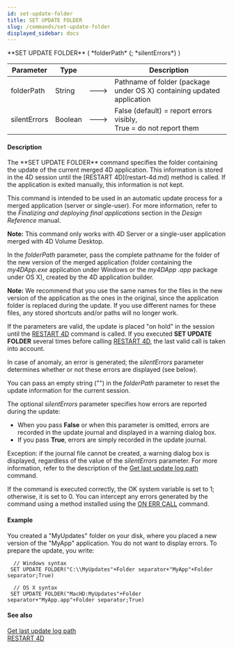 ```yaml
---
id: set-update-folder
title: SET UPDATE FOLDER
slug: /commands/set-update-folder
displayed_sidebar: docs
---
```


<!--REF #_command_.SET UPDATE FOLDER.Syntax-->**SET UPDATE FOLDER** ( *folderPath* {; *silentErrors*} )<!-- END REF-->
<!--REF #_command_.SET UPDATE FOLDER.Params-->
| Parameter | Type |  | Description |
| --- | --- | --- | --- |
| folderPath | String | &#x1F852; | Pathname of folder (package under OS X) containing updated application |
| silentErrors | Boolean | &#x1F852; | False (default) = report errors visibly, <br/>True = do not report them |

<!-- END REF-->

#### Description 

<!--REF #_command_.SET UPDATE FOLDER.Summary-->The **SET UPDATE FOLDER** command specifies the folder containing the update of the current merged 4D application.<!-- END REF--> This information is stored in the 4D session until the [RESTART 4D](restart-4d.md) method is called. If the application is exited manually, this information is not kept.

This command is intended to be used in an automatic update process for a merged application (server or single-user). For more information, refer to the *Finalizing and deploying final applications* section in the *Design Reference* manual.

**Note:** This command only works with 4D Server or a single-user application merged with 4D Volume Desktop. 

In the *folderPath* parameter, pass the complete pathname for the folder of the new version of the merged application (folder containing the *my4DApp.exe* application under Windows or the *my4DApp* *.app* package under OS X), created by the 4D application builder. 

**Note:** We recommend that you use the same names for the files in the new version of the application as the ones in the original, since the application folder is replaced during the update. If you use different names for these files, any stored shortcuts and/or paths will no longer work. 

If the parameters are valid, the update is placed "on hold" in the session until the [RESTART 4D](restart-4d.md) command is called. If you executed **SET UPDATE FOLDER** several times before calling [RESTART 4D](restart-4d.md), the last valid call is taken into account. 

In case of anomaly, an error is generated; the *silentErrors* parameter determines whether or not these errors are displayed (see below). 

You can pass an empty string ("") in the *folderPath* parameter to reset the update information for the current session. 

The optional *silentErrors* parameter specifies how errors are reported during the update:

* When you pass **False** or when this parameter is omitted, errors are recorded in the update journal and displayed in a warning dialog box.
* If you pass **True**, errors are simply recorded in the update journal.

Exception: if the journal file cannot be created, a warning dialog box is displayed, regardless of the value of the *silentErrors* parameter. For more information, refer to the description of the [Get last update log path](get-last-update-log-path.md) command.

If the command is executed correctly, the OK system variable is set to 1; otherwise, it is set to 0\. You can intercept any errors generated by the command using a method installed using the [ON ERR CALL](on-err-call.md) command. 

#### Example 

You created a "MyUpdates" folder on your disk, where you placed a new version of the "MyApp" application. You do not want to display errors. To prepare the update, you write:

```4d
  // Windows syntax
 SET UPDATE FOLDER("C:\\MyUpdates"+Folder separator+"MyApp"+Folder separator;True)
 
  // OS X syntax
 SET UPDATE FOLDER("MacHD:MyUpdates"+Folder separator+"MyApp.app"+Folder separator;True)
```

#### See also 

[Get last update log path](get-last-update-log-path.md)  
[RESTART 4D](restart-4d.md)  
